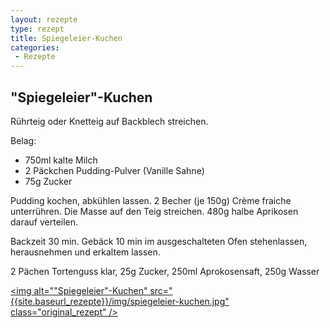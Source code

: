 ```yaml
---
layout: rezepte
type: rezept
title: Spiegeleier-Kuchen
categories:
 - Rezepte
---
```


## "Spiegeleier"-Kuchen

Rührteig oder Knetteig auf Backblech streichen.

Belag:

- 750ml kalte Milch
- 2 Päckchen Pudding-Pulver (Vanille Sahne)
- 75g Zucker


Pudding kochen, abkühlen lassen.
2 Becher (je 150g) Crème fraiche unterrühren. Die Masse auf den Teig streichen.
480g halbe Aprikosen darauf verteilen.

Backzeit 30 min. Gebäck 10 min im ausgeschalteten Ofen stehenlassen, herausnehmen und erkaltem lassen.

2 Pächen Tortenguss klar, 25g Zucker, 250ml Aprokosensaft, 250g Wasser

<a href="{{site.baseurl_rezepte}}/img/spiegeleier-kuchen.jpg"><img alt=""Spiegeleier"-Kuchen" src="{{site.baseurl_rezepte}}/img/spiegeleier-kuchen.jpg" class="original_rezept" /></a>


